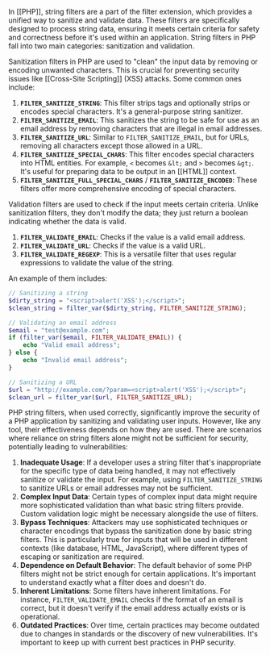 In [[PHP]], string filters are a part of the filter extension, which provides a unified way to sanitize and validate data. These filters are specifically designed to process string data, ensuring it meets certain criteria for safety and correctness before it's used within an application. String filters in PHP fall into two main categories: sanitization and validation.

Sanitization filters in PHP are used to "clean" the input data by removing or encoding unwanted characters. This is crucial for preventing security issues like [[Cross-Site Scripting]] (XSS) attacks. Some common ones include:

1. **`FILTER_SANITIZE_STRING`**: This filter strips tags and optionally strips or encodes special characters. It's a general-purpose string sanitizer.
2. **`FILTER_SANITIZE_EMAIL`**: This sanitizes the string to be safe for use as an email address by removing characters that are illegal in email addresses.
3. **`FILTER_SANITIZE_URL`**: Similar to `FILTER_SANITIZE_EMAIL`, but for URLs, removing all characters except those allowed in a URL.
4. **`FILTER_SANITIZE_SPECIAL_CHARS`**: This filter encodes special characters into HTML entities. For example, `<` becomes `&lt;` and `>` becomes `&gt;`. It's useful for preparing data to be output in an [[HTML]] context.
5. **`FILTER_SANITIZE_FULL_SPECIAL_CHARS`** / **`FILTER_SANITIZE_ENCODED`**: These filters offer more comprehensive encoding of special characters.

Validation filters are used to check if the input meets certain criteria. Unlike sanitization filters, they don't modify the data; they just return a boolean indicating whether the data is valid.

1. **`FILTER_VALIDATE_EMAIL`**: Checks if the value is a valid email address.
2. **`FILTER_VALIDATE_URL`**: Checks if the value is a valid URL.
3. **`FILTER_VALIDATE_REGEXP`**: This is a versatile filter that uses regular expressions to validate the value of the string.

An example of them includes:

```php
// Sanitizing a string
$dirty_string = "<script>alert('XSS');</script>";
$clean_string = filter_var($dirty_string, FILTER_SANITIZE_STRING);

// Validating an email address
$email = "test@example.com";
if (filter_var($email, FILTER_VALIDATE_EMAIL)) {
    echo "Valid email address";
} else {
    echo "Invalid email address";
}

// Sanitizing a URL
$url = "http://example.com/?param=<script>alert('XSS');</script>";
$clean_url = filter_var($url, FILTER_SANITIZE_URL);
```

  
PHP string filters, when used correctly, significantly improve the security of a PHP application by sanitizing and validating user inputs. However, like any tool, their effectiveness depends on how they are used. There are scenarios where reliance on string filters alone might not be sufficient for security, potentially leading to vulnerabilities:

1. **Inadequate Usage**: If a developer uses a string filter that's inappropriate for the specific type of data being handled, it may not effectively sanitize or validate the input. For example, using `FILTER_SANITIZE_STRING` to sanitize URLs or email addresses may not be sufficient.
2. **Complex Input Data**: Certain types of complex input data might require more sophisticated validation than what basic string filters provide. Custom validation logic might be necessary alongside the use of filters.
3. **Bypass Techniques**: Attackers may use sophisticated techniques or character encodings that bypass the sanitization done by basic string filters. This is particularly true for inputs that will be used in different contexts (like database, HTML, JavaScript), where different types of escaping or sanitization are required.
4. **Dependence on Default Behavior**: The default behavior of some PHP filters might not be strict enough for certain applications. It's important to understand exactly what a filter does and doesn't do.
5. **Inherent Limitations**: Some filters have inherent limitations. For instance, `FILTER_VALIDATE_EMAIL` checks if the format of an email is correct, but it doesn't verify if the email address actually exists or is operational.
6. **Outdated Practices**: Over time, certain practices may become outdated due to changes in standards or the discovery of new vulnerabilities. It's important to keep up with current best practices in PHP security.

